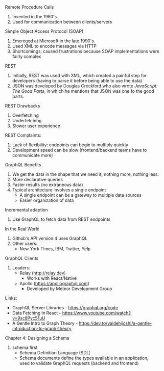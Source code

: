 Remote Procedure Calls
1. Invented in the 1960's
2. Used for communication between clients/servers

Simple Object Access Protocol (SOAP)
1. Emereged at Microsoft in the late 1990's.
2. Used XML to encode messages via HTTP
3. Shortcomings: caused frustrations because SOAP implementations were fairly complex

REST
1. Initially, REST was used with XML, which created a painful step for developers (having to parse it before being able to use the data)
2. JSON was developed by Douglas Crockford who also wrote *JavaScript: The Good Parts*, in which he mentions that JSON was one fo the good parts.

REST Drawbacks
1. Overfetching
2. Underfetching
3. Slower user experience

REST Complaints:
1. Lack of flexibility: endpoints can begin to multiply quickly
2. Development speed can be slow (frontend/backend teams have to communicate more)

GraphQL Benefits
1. We get the data in the shape that we need it, nothing more, nothing less.
2. More declarative queries
3. Faster results (no extraneous data)
4. Typical architecture involves a single endpoint
    - A single endpoint can be a gateway to multiple data sources
    - Easier organization of data

Incremental adaption
1. Use GraphQL to fetch data from REST endpoints

In the Real World
1. Github's API version 4 uses GraphQL
2. Other users:
   - New York TImes, IBM, Twitter, Yelp

GraphQL Clients
1. Leaders:
   - Relay (http://relay.dev)
      - Works with React/Native
   - Apollo (https://apollographql.com)
      - Developed by Meteor Development Group

Links:
- GraphQL Server Libraries - https://graphql.org/code
- Data Fetching in React - https://www.youtube.com/watch?v=9sc8Pyc51uU
- A Gentle Intro to Graph Theory - https://dev.to/vaidehijoshi/a-gentle-introduction-to-graph-theory

Chapter 4: Designing a Schema
1. schema first
    - Schema Definition Language (SDL)
    - Schema documents define the types available in an application, used to validate GraphQL requests (backend and frontend)
